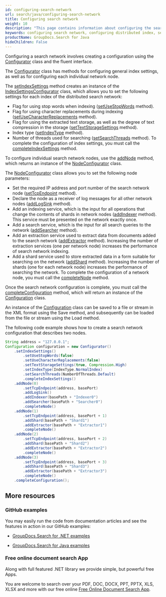 ```yaml
---
id: configuring-search-network
url: search/java/configuring-search-network
title: Configuring search network
weight: 10
description: "This page contains information about configuring the search network."
keywords: configuring search network, configuring distributed index, search network configuration
productName: GroupDocs.Search for Java
hideChildren: False
---
```

Configuring a search network involves creating a configuration using the [Configurator](https://reference.groupdocs.com/search/java/com.groupdocs.search.scaling.configuring/configurator/) class and the fluent interface.

The [Configurator](https://reference.groupdocs.com/search/java/com.groupdocs.search.scaling.configuring/configurator/) class has methods for configuring general index settings, as well as for configuring each individual network node.

The [setIndexSettings](https://reference.groupdocs.com/search/java/com.groupdocs.search.scaling.configuring/configurator/#setIndexSettings--) method creates an instance of the [IndexSettingsConfigurator](https://reference.groupdocs.com/search/java/com.groupdocs.search.scaling.configuring/indexsettingsconfigurator/) class, which allows you to set the following settings for each index of the distributed search network:
 - Flag for using stop words when indexing ([setUseStopWords](https://reference.groupdocs.com/search/java/com.groupdocs.search.scaling.configuring/indexsettingsconfigurator/#setUseStopWords-boolean-) method).
 - Flag for using character replacements during indexing ([setUseCharacterReplacements](https://reference.groupdocs.com/search/java/com.groupdocs.search.scaling.configuring/indexsettingsconfigurator/#setUseCharacterReplacements-boolean-) method).
 - Flag for using the extracted text storage, as well as the degree of text compression in the storage ([setTextStorageSettings](https://reference.groupdocs.com/search/java/com.groupdocs.search.scaling.configuring/indexsettingsconfigurator/#setTextStorageSettings-boolean-com.groupdocs.search.options.Compression-) method).
 - Index type ([setIndexType](https://reference.groupdocs.com/search/java/com.groupdocs.search.scaling.configuring/indexsettingsconfigurator/#setIndexType-com.groupdocs.search.options.IndexType-) method).
 - Number of threads used for searching ([setSearchThreads](https://reference.groupdocs.com/search/java/com.groupdocs.search.scaling.configuring/indexsettingsconfigurator/#setSearchThreads-com.groupdocs.search.options.NumberOfThreads-) method).
To complete the configuration of index settings, you must call the [completeIndexSettings](https://reference.groupdocs.com/search/java/com.groupdocs.search.scaling.configuring/indexsettingsconfigurator/#completeIndexSettings--) method.

To configure individual search network nodes, use the [addNode](https://reference.groupdocs.com/search/java/com.groupdocs.search.scaling.configuring/configurator/#addNode-int-) method, which returns an instance of the [NodeConfigurator](https://reference.groupdocs.com/search/java/com.groupdocs.search.scaling.configuring/nodeconfigurator/) class.

The [NodeConfigurator](https://reference.groupdocs.com/search/java/com.groupdocs.search.scaling.configuring/nodeconfigurator/) class allows you to set the following node parameters:
 - Set the required IP address and port number of the search network node ([setTcpEndpoint](https://reference.groupdocs.com/search/java/com.groupdocs.search.scaling.configuring/nodeconfigurator/#setTcpEndpoint-java.lang.String-int-) method).
 - Declare the node as a receiver of log messages for all other network nodes ([addLogSink](https://reference.groupdocs.com/search/java/com.groupdocs.search.scaling.configuring/nodeconfigurator/#addLogSink--) method).
 - Add an indexing service, which is the input for all operations that change the contents of shards in network nodes ([addIndexer](https://reference.groupdocs.com/search/java/com.groupdocs.search.scaling.configuring/nodeconfigurator/#addIndexer-java.lang.String-) method). This service must be presented on the network exactly once.
 - Add a search service, which is the input for all search queries to the network ([addSearcher](https://reference.groupdocs.com/search/java/com.groupdocs.search.scaling.configuring/nodeconfigurator/#addSearcher-java.lang.String-) method).
 - Add an extraction service used to extract data from documents added to the search network ([addExtractor](https://reference.groupdocs.com/search/java/com.groupdocs.search.scaling.configuring/nodeconfigurator/#addExtractor-java.lang.String-) method). Increasing the number of extraction services (one per network node) increases the performance of search network indexing.
 - Add a shard service used to store extracted data in a form suitable for searching on the network ([addShard](https://reference.groupdocs.com/search/java/com.groupdocs.search.scaling.configuring/nodeconfigurator/#addShard-java.lang.String-) method). Increasing the number of shards (one for each network node) increases the performance of searching the network.
To complete the configuration of a network node, you must call the [completeNode](https://reference.groupdocs.com/search/java/com.groupdocs.search.scaling.configuring/nodeconfigurator/#completeNode--) method.

Once the search network configuration is complete, you must call the [completeConfiguration](https://reference.groupdocs.com/search/java/com.groupdocs.search.scaling.configuring/configurator/#completeConfiguration--) method, which will return an instance of the [Configuration](https://reference.groupdocs.com/search/java/com.groupdocs.search.scaling.configuring/configuration/) class.

An instance of the [Configuration](https://reference.groupdocs.com/search/java/com.groupdocs.search.scaling.configuring/configuration/) class can be saved to a file or stream in the XML format using the Save method, and subsequently can be loaded from the file or stream using the Load method.

The following code example shows how to create a search network configuration that describes two nodes.

```java
String address = "127.0.0.1";
Configuration configuration = new Configurator()
    .setIndexSettings()
        .setUseStopWords(false)
        .setUseCharacterReplacements(false)
        .setTextStorageSettings(true, Compression.High)
        .setIndexType(IndexType.NormalIndex)
        .setSearchThreads(NumberOfThreads.Default)
        .completeIndexSettings()
    .addNode(0)
        .setTcpEndpoint(address, basePort)
        .addLogSink()
        .addIndexer(basePath + "Indexer0")
        .addSearcher(basePath + "Searcher0")
        .completeNode()
    .addNode(1)
        .setTcpEndpoint(address, basePort + 1)
        .addShard(basePath + "Shard1")
        .addExtractor(basePath + "Extractor1")
        .completeNode()
    .addNode(2)
        .setTcpEndpoint(address, basePort + 2)
        .addShard(basePath + "Shard2")
        .addExtractor(basePath + "Extractor2")
        .completeNode()
    .addNode(3)
        .setTcpEndpoint(address, basePort + 3)
        .addShard(basePath + "Shard3")
        .addExtractor(basePath + "Extractor3")
        .completeNode()
    .completeConfiguration();
```

## More resources

### GitHub examples

You may easily run the code from documentation articles and see the features in action in our GitHub examples:

*   [GroupDocs.Search for .NET examples](https://github.com/groupdocs-search/GroupDocs.Search-for-.NET)

*   [GroupDocs.Search for Java examples](https://github.com/groupdocs-search/GroupDocs.Search-for-Java)


### Free online document search App

Along with full featured .NET library we provide simple, but powerful free Apps.

You are welcome to search over your PDF, DOC, DOCX, PPT, PPTX, XLS, XLSX and more with our free online [Free Online Document Search App](https://products.groupdocs.app/search).
